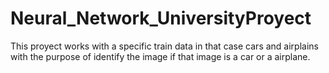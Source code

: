 # Neural_Network_UniversityProyect
This proyect works with a specific train data in that case cars and airplains with the purpose of identify the image if that image is a car or a airplane.
